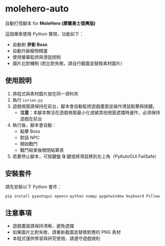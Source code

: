 # molehero-auto

自動打怪腳本 for **MoleHero (摩爾勇士復興版)**

這個專案使用 Python 實現，功能如下：

- 自動刷 **伊影 Boss**  
- 自動升級寵物精靈  
- 使用螢幕監控與滑鼠控制  
- 圖片比對機制 (若比對失敗，請自行截圖並替換素材圖片)

## 使用說明

1. 將程式與素材圖片放在同一資料夾  
2. 執行 `ivrion.py`  
3. 遊戲視窗請保持在前台，腳本會自動監控遊戲畫面並操作滑鼠點擊與按鍵。  
   - **注意**：本腳本無法在遊戲視窗最小化或被其他視窗遮擋時運作，必須保持遊戲在前台  
4. 執行後，腳本會自動：
   - 點擊 Boss  
   - 對話 NPC  
   - 開始戰鬥  
   - 戰鬥結束後關閉結算表  
5. 若要停止腳本，可按鍵盤 **Q** 鍵或將滑鼠移到左上角（PyAutoGUI FailSafe）  


## 安裝套件

請先安裝以下 Python 套件：

```bash
pip install pyautogui opencv-python numpy pygetwindow keyboard Pillow
```

## 注意事項

- 遊戲畫面請保持清晰，避免遮擋  
- 如果圖片比對失敗，請重新截圖並替換對應的 PNG 素材  
- 本程式僅供學習與研究使用，請遵守遊戲規則

